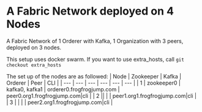 # A Fabric Network deployed on 4 Nodes
A Fabric Network of 1 Orderer with Kafka, 1 Organization with 3 peers, deployed on 3 nodes.

This setup uses docker swarm. If you want to use extra_hosts, call `git checkout extra_hosts`

The set up of the nodes are as followed: 
| Node | Zookeeper | Kafka | Orderer | Peer | CLI |
| --- | --- | --- | --- | --- | --- |
| 1 | zookeeper0 | kafka0, kafka1 | orderer0.frogfrogjump.com | peer0.org1.frogfrogjump.com|cli |
| 2 ||  | | peer1.org1.frogfrogjump.com|cli |
| 3 | | | | peer2.org1.frogfrogjump.com|cli |

